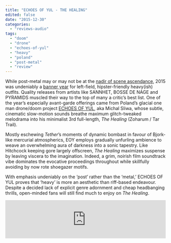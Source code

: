 ```yaml
---
title: "ECHOES OF YUL - THE HEALING"
edited: false
date: "2015-12-30"
categories:
  - "reviews-audio"
tags:
  - "doom"
  - "drone"
  - "echoes-of-yul"
  - "heavy"
  - "poland"
  - "post-metal"
  - "review"
---
```


While post-metal may or may not be at the [nadir of scene ascendance](http://www.vh1.com/news/218028/post-metal-new-heavy-music/), 2015 was undeniably a [banner year](http://www.heavyblogisheavy.com/2015/11/11/putting-the-post-back-in-post-metal-how-a-new-generation-of-bands-are-really-moving-the-genre-forward/) for left-field, hipster-friendly heavy(ish) outfits. Quality releases from artists like SANNHET, BOSSE DE NAGE and PYRAMIDS muscled their way to the top of many a critic’s best list. One of the year’s especially avant-garde offerings came from Poland’s glacial one man drone/doom project [ECHOES OF YUL](http://www.echoesofyul.com/), aka Michal Sliwa, whose subtle, cinematic slow-motion sounds breathe maximum glitch-tweaked melodrama into his minimalist 3rd full-length, _The Healing_ (Zoharum / Tar Trail).

Mostly eschewing _Tether_’s moments of dynamic bombast in favour of Bjork-like mercurial atmospherics, EOY employs gradually unfurling ambience to weave an overwhelming aura of darkness into a sonic tapestry. Like Hitchcock keeping gore largely offscreen, _The Healing_ maximizes suspense by leaving viscera to the imagination. Indeed, a grim, noirish film soundtrack vibe dominates the evocative proceedings throughout while skillfully avoiding by now rote shoegazer motifs.

With emphasis undeniably on the ‘post’ rather than the ‘metal,’ ECHOES OF YUL proves that ‘heavy’ is more an aesthetic than riff-based endeavour. Despite a decided lack of explicit genre adornment and cheap headbanging thrills, open-minded fans will still find much to enjoy on _The Healing_.

<iframe style="border: 0; width: 100%; height: 120px;" src="https://bandcamp.com/EmbeddedPlayer/album=4084501630/size=large/bgcol=ffffff/linkcol=0687f5/tracklist=false/artwork=small/transparent=true/" width="300" height="150" seamless=""><a href="http://echoesofyul.bandcamp.com/album/the-healing">The Healing by Echoes of Yul</a></iframe>
